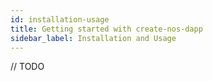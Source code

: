 ```yaml
---
id: installation-usage
title: Getting started with create-nos-dapp
sidebar_label: Installation and Usage
---
```


// TODO
